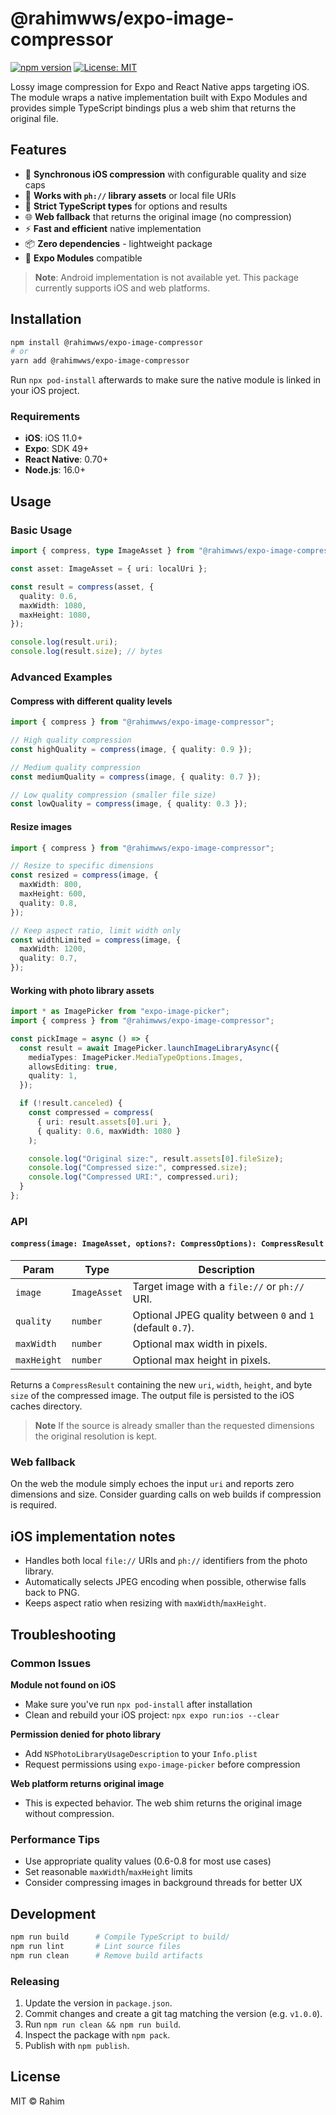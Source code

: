 # @rahimwws/expo-image-compressor

[![npm version](https://badge.fury.io/js/@rahimwws/expo-image-compressor.svg)](https://badge.fury.io/js/@rahimwws/expo-image-compressor)
[![License: MIT](https://img.shields.io/badge/License-MIT-yellow.svg)](https://opensource.org/licenses/MIT)

Lossy image compression for Expo and React Native apps targeting iOS. The module wraps a native implementation built with Expo Modules and provides simple TypeScript bindings plus a web shim that returns the original file.

## Features

- 🚀 **Synchronous iOS compression** with configurable quality and size caps
- 📱 **Works with `ph://` library assets** or local file URIs
- 🔧 **Strict TypeScript types** for options and results
- 🌐 **Web fallback** that returns the original image (no compression)
- ⚡ **Fast and efficient** native implementation
- 📦 **Zero dependencies** - lightweight package
- 🎯 **Expo Modules** compatible

> **Note**: Android implementation is not available yet. This package currently supports iOS and web platforms.

## Installation

```sh
npm install @rahimwws/expo-image-compressor
# or
yarn add @rahimwws/expo-image-compressor
```

Run `npx pod-install` afterwards to make sure the native module is linked in your iOS project.

### Requirements

- **iOS**: iOS 11.0+
- **Expo**: SDK 49+
- **React Native**: 0.70+
- **Node.js**: 16.0+

## Usage

### Basic Usage

```ts
import { compress, type ImageAsset } from "@rahimwws/expo-image-compressor";

const asset: ImageAsset = { uri: localUri };

const result = compress(asset, {
  quality: 0.6,
  maxWidth: 1080,
  maxHeight: 1080,
});

console.log(result.uri);
console.log(result.size); // bytes
```

### Advanced Examples

#### Compress with different quality levels

```ts
import { compress } from "@rahimwws/expo-image-compressor";

// High quality compression
const highQuality = compress(image, { quality: 0.9 });

// Medium quality compression
const mediumQuality = compress(image, { quality: 0.7 });

// Low quality compression (smaller file size)
const lowQuality = compress(image, { quality: 0.3 });
```

#### Resize images

```ts
import { compress } from "@rahimwws/expo-image-compressor";

// Resize to specific dimensions
const resized = compress(image, {
  maxWidth: 800,
  maxHeight: 600,
  quality: 0.8,
});

// Keep aspect ratio, limit width only
const widthLimited = compress(image, {
  maxWidth: 1200,
  quality: 0.7,
});
```

#### Working with photo library assets

```ts
import * as ImagePicker from "expo-image-picker";
import { compress } from "@rahimwws/expo-image-compressor";

const pickImage = async () => {
  const result = await ImagePicker.launchImageLibraryAsync({
    mediaTypes: ImagePicker.MediaTypeOptions.Images,
    allowsEditing: true,
    quality: 1,
  });

  if (!result.canceled) {
    const compressed = compress(
      { uri: result.assets[0].uri },
      { quality: 0.6, maxWidth: 1080 }
    );

    console.log("Original size:", result.assets[0].fileSize);
    console.log("Compressed size:", compressed.size);
    console.log("Compressed URI:", compressed.uri);
  }
};
```

### API

#### `compress(image: ImageAsset, options?: CompressOptions): CompressResult`

| Param       | Type         | Description                                                |
| ----------- | ------------ | ---------------------------------------------------------- |
| `image`     | `ImageAsset` | Target image with a `file://` or `ph://` URI.              |
| `quality`   | `number`     | Optional JPEG quality between `0` and `1` (default `0.7`). |
| `maxWidth`  | `number`     | Optional max width in pixels.                              |
| `maxHeight` | `number`     | Optional max height in pixels.                             |

Returns a `CompressResult` containing the new `uri`, `width`, `height`, and byte `size` of the compressed image. The output file is persisted to the iOS caches directory.

> **Note**
> If the source is already smaller than the requested dimensions the original resolution is kept.

### Web fallback

On the web the module simply echoes the input `uri` and reports zero dimensions and size. Consider guarding calls on web builds if compression is required.

## iOS implementation notes

- Handles both local `file://` URIs and `ph://` identifiers from the photo library.
- Automatically selects JPEG encoding when possible, otherwise falls back to PNG.
- Keeps aspect ratio when resizing with `maxWidth`/`maxHeight`.

## Troubleshooting

### Common Issues

**Module not found on iOS**

- Make sure you've run `npx pod-install` after installation
- Clean and rebuild your iOS project: `npx expo run:ios --clear`

**Permission denied for photo library**

- Add `NSPhotoLibraryUsageDescription` to your `Info.plist`
- Request permissions using `expo-image-picker` before compression

**Web platform returns original image**

- This is expected behavior. The web shim returns the original image without compression.

### Performance Tips

- Use appropriate quality values (0.6-0.8 for most use cases)
- Set reasonable `maxWidth`/`maxHeight` limits
- Consider compressing images in background threads for better UX

## Development

```sh
npm run build      # Compile TypeScript to build/
npm run lint       # Lint source files
npm run clean      # Remove build artifacts
```

### Releasing

1. Update the version in `package.json`.
2. Commit changes and create a git tag matching the version (e.g. `v1.0.0`).
3. Run `npm run clean && npm run build`.
4. Inspect the package with `npm pack`.
5. Publish with `npm publish`.

## License

MIT © Rahim
